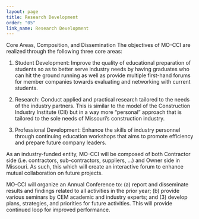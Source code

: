 ```yaml
---
layout: page
title: Research Development
order: "05"
link_name: Research Development
---
```


Core Areas, Composition, and Dissemination
The objectives of MO-CCI are realized through the
following three core areas:

1. Student Development: Improve the quality of
educational preparation of students so as to better
serve industry needs by having graduates who can
hit the ground running as well as provide multiple
first-hand forums for member companies towards
evaluating and networking with current students.

2. Research: Conduct applied and practical research
tailored to the needs of the industry partners. This is
similar to the model of the Construction Industry
Institute (CII) but in a way more “personal” approach
that is tailored to the sole needs of Missouri’s
construction industry.

3. Professional Development: Enhance the skills of
industry personnel through continuing education
workshops that aims to promote efficiency and
prepare future company leaders.

As an industry-funded entity, MO-CCI will be composed
of both Contractor side (i.e. contractors, sub-contractors, suppliers, ...) and Owner side in Missouri. As such, this
which will create an interactive forum to enhance
mutual collaboration on future projects.

MO-CCI will organize an Annual Conference to: (a) report
and disseminate results and findings related to all
activities in the prior year; (b) provide various seminars
by CEM academic and industry experts; and (3) develop
plans, strategies, and priorities for future activities. This
will provide continued loop for improved performance.